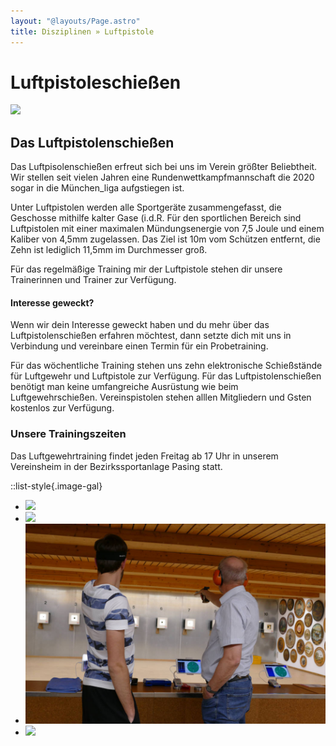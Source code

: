 ```yaml
---
layout: "@layouts/Page.astro"
title: Disziplinen » Luftpistole
---
```


# Luftpistole&shy;schießen

![](/images/uploads/dsc03326.jpg)

## Das Luftpistolenschießen

Das Luftpisolenschießen erfreut sich bei uns im Verein größter Beliebtheit. Wir stellen seit vielen Jahren eine Rundenwettkampfmannschaft die 2020 sogar in die München_liga aufgstiegen ist.

Unter Luftpistolen werden alle Sportgeräte zusammengefasst, die Geschosse mithilfe kalter Gase (i.d.R. Für den sportlichen Bereich sind Luftpistolen mit einer maximalen Mündungsenergie von 7,5 Joule und einem Kaliber von 4,5mm zugelassen. Das Ziel ist 10m vom Schützen entfernt, die Zehn ist lediglich 11,5mm im Durchmesser groß.

Für das regelmäßige Training mir der Luftpistole stehen dir unsere Trainerinnen und Trainer zur Verfügung.

#### Interesse geweckt?

Wenn wir dein Interesse geweckt haben und du mehr über das Luftpistolenschießen erfahren möchtest, dann setzte dich mit uns in Verbindung und vereinbare einen Termin für ein Probetraining.

Für das wöchentliche Training stehen uns zehn elektronische Schießstände für Luftgewehr und Luftpistole zur Verfügung. Für das Luftpistolenschießen benötigt man keine umfangreiche Ausrüstung wie beim Luftgewehrschießen. Vereinspistolen stehen alllen Mitgliedern und Gsten kostenlos zur Verfügung.

### Unsere Trainingszeiten

Das Luftgewehrtraining findet jeden Freitag ab 17 Uhr in unserem Vereinsheim in der Bezirkssportanlage Pasing statt.

::list-style{.image-gal}

- ![](/images/uploads/dsc03333.jpg)
- ![](/images/uploads/dsc03348.jpg)
- ![](/images/uploads/luftpistole.jpg)
- ![](/images/uploads/dsc03410.jpg)
